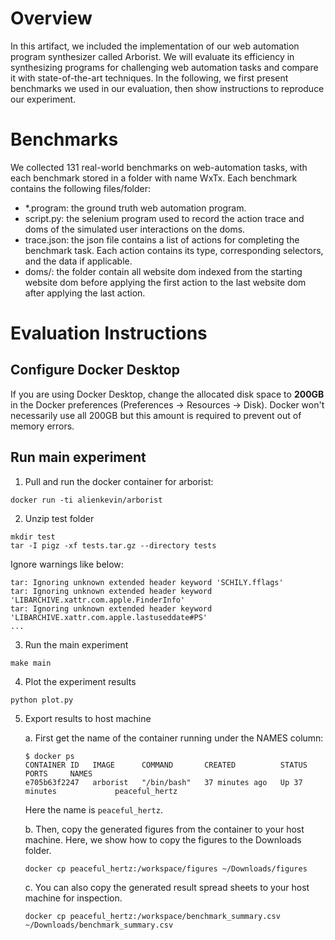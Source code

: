 # Overview
In this artifact, we included the implementation of our web automation program synthesizer called Arborist. We will evaluate its efficiency in synthesizing programs for challenging web automation tasks and compare it with state-of-the-art techniques. In the following, we first present benchmarks we used in our evaluation, then show instructions to reproduce our experiment.

# Benchmarks
We collected 131 real-world benchmarks on web-automation tasks, with each benchmark stored in a folder with name WxTx. Each benchmark contains the following files/folder:
* *.program: the ground truth web automation program.
* script.py: the selenium program used to record the action trace and doms of the simulated user interactions on the doms.
* trace.json: the json file contains a list of actions for completing the benchmark task. Each action contains its type, corresponding selectors, and the data if applicable.
* doms/: the folder contain all website dom indexed from the starting website dom before applying the first action to the last website dom after applying the last action.

# Evaluation Instructions

## Configure Docker Desktop
If you are using Docker Desktop, change the allocated disk space to **200GB** in the Docker preferences (Preferences -> Resources -> Disk). Docker won't necessarily use all 200GB but this amount is required to prevent out of memory errors.

## Run main experiment
1. Pull and run the docker container for arborist:
```
docker run -ti alienkevin/arborist
```

2. Unzip test folder
```
mkdir test
tar -I pigz -xf tests.tar.gz --directory tests
```
Ignore warnings like below:
```
tar: Ignoring unknown extended header keyword 'SCHILY.fflags'
tar: Ignoring unknown extended header keyword 'LIBARCHIVE.xattr.com.apple.FinderInfo'
tar: Ignoring unknown extended header keyword 'LIBARCHIVE.xattr.com.apple.lastuseddate#PS'
...
```

3. Run the main experiment
```
make main
```

4. Plot the experiment results
```
python plot.py
```

5. Export results to host machine

    a. First get the name of the container running under the NAMES column:
    ```
    $ docker ps
    CONTAINER ID   IMAGE      COMMAND       CREATED          STATUS          PORTS     NAMES
    e705b63f2247   arborist   "/bin/bash"   37 minutes ago   Up 37 minutes             peaceful_hertz
    ```
    Here the name is `peaceful_hertz`.

    b. Then, copy the generated figures from the container to your host machine.
    Here, we show how to copy the figures to the Downloads folder.
    ```
    docker cp peaceful_hertz:/workspace/figures ~/Downloads/figures
    ```

    c. You can also copy the generated result spread sheets to your host machine for inspection.
    ```
    docker cp peaceful_hertz:/workspace/benchmark_summary.csv ~/Downloads/benchmark_summary.csv
    ```

